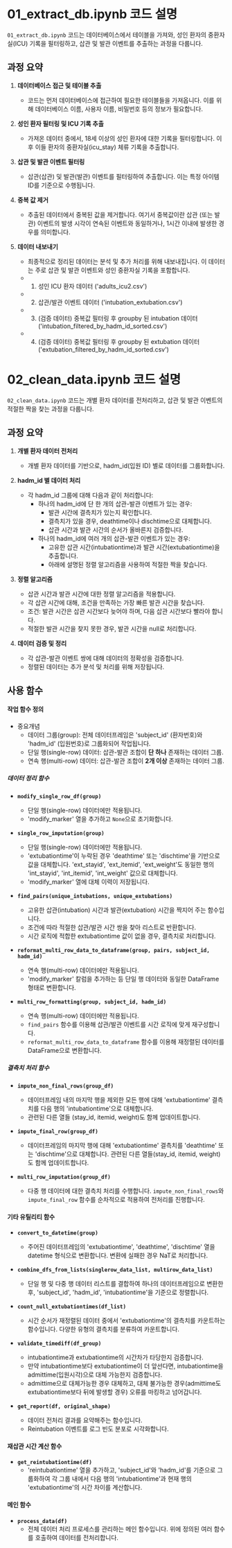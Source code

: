 # 01_extract_db.ipynb 코드 설명

`01_extract_db.ipynb` 코드는 데이터베이스에서 테이블을 가져와, 성인 환자의 중환자실(ICU) 기록을 필터링하고, 삽관 및 발관 이벤트를 추출하는 과정을 다룹니다.

## 과정 요약

1. **데이터베이스 접근 및 테이블 추출**
   - 코드는 먼저 데이터베이스에 접근하여 필요한 테이블들을 가져옵니다. 이를 위해 데이터베이스 이름, 사용자 이름, 비밀번호 등의 정보가 필요합니다.

2. **성인 환자 필터링 및 ICU 기록 추출**
   - 가져온 데이터 중에서, 18세 이상의 성인 환자에 대한 기록을 필터링합니다. 이후 이들 환자의 중환자실(icu_stay) 체류 기록을 추출합니다.

3. **삽관 및 발관 이벤트 필터링**
   - 삽관(삽관) 및 발관(발관) 이벤트를 필터링하여 추출합니다. 이는 특정 아이템 ID를 기준으로 수행됩니다.

4. **중복 값 제거**
   - 추출된 데이터에서 중복된 값을 제거합니다. 여기서 중복값이란 삽관 (또는 발관) 이벤트의 발생 시각이 연속된 이벤트와 동일하거나, 1시간 이내에 발생한 경우를 의미합니다.  

5. **데이터 내보내기**
   - 최종적으로 정리된 데이터는 분석 및 추가 처리를 위해 내보내집니다. 이 데이터는 주로 삽관 및 발관 이벤트와 성인 중환자실 기록을 포함합니다.
    - 1. 성인 ICU 환자 데이터 ('adults_icu2.csv')
    - 2. 삽관/발관 이벤트 데이터 ('intubation_extubation.csv')
    - 3. (검증 데이터) 중복값 필터링 후 groupby 된 intubation 데이터 ('intubation_filtered_by_hadm_id_sorted.csv') 
    - 4. (검증 데이터) 중복값 필터링 후 groupby 된 extubation 데이터 ('extubation_filtered_by_hadm_id_sorted.csv') 


# 02_clean_data.ipynb 코드 설명

`02_clean_data.ipynb` 코드는 개별 환자 데이터를 전처리하고, 삽관 및 발관 이벤트의 적절한 짝을 찾는 과정을 다룹니다.

## 과정 요약

1. **개별 환자 데이터 전처리**
   - 개별 환자 데이터를 기반으로, hadm_id(입원 ID) 별로 데이터를 그룹화합니다.

2. **hadm_id 별 데이터 처리**
   - 각 hadm_id 그룹에 대해 다음과 같이 처리합니다:
     - 하나의 hadm_id에 단 한 개의 삽관-발관 이벤트가 있는 경우:
       - 발관 시간에 결측치가 있는지 확인합니다.
       - 결측치가 있을 경우, deathtime이나 dischtime으로 대체합니다.
       - 삽관 시간과 발관 시간의 순서가 올바른지 검증합니다.
     - 하나의 hadm_id에 여러 개의 삽관-발관 이벤트가 있는 경우:
       - 고유한 삽관 시간(intubationtime)과 발관 시간(extubationtime)을 추출합니다.
       - 아래에 설명된 정렬 알고리즘을 사용하여 적절한 짝을 찾습니다.

3. **정렬 알고리즘**
   - 삽관 시간과 발관 시간에 대한 정렬 알고리즘을 적용합니다.
   - 각 삽관 시간에 대해, 조건을 만족하는 가장 빠른 발관 시간을 찾습니다.
   - 조건: 발관 시간은 삽관 시간보다 늦어야 하며, 다음 삽관 시간보다 빨라야 합니다.
   - 적절한 발관 시간을 찾지 못한 경우, 발관 시간을 null로 처리합니다.

4. **데이터 검증 및 정리**
   - 각 삽관-발관 이벤트 쌍에 대해 데이터의 정확성을 검증합니다.
   - 정렬된 데이터는 추가 분석 및 처리를 위해 저장됩니다.

## 사용 함수
#### 작업 함수 정의
- 중요개념
  - 데이터 그룹(group): 전체 데이터프레임은 'subject_id' (환자번호)와 'hadm_id' (입원번호)로 그룹화되어 작업됩니다.
  - 단일 행(single-row) 데이터: 삽관-발관 조합이 **단 하나** 존재하는 데이터 그룹.
  - 연속 행(multi-row) 데이터: 삽관-발관 조합이 **2개 이상** 존재하는 데이터 그룹.

##### 데이터 정리 함수

- **`modify_single_row_df(group)`**
  - 단일 행(single-row) 데이터에만 적용됩니다.
  - 'modify_marker' 열을 추가하고 `None`으로 초기화합니다.

- **`single_row_imputation(group)`**
  - 단일 행(single-row) 데이터에만 적용됩니다.
  - 'extubationtime'이 누락된 경우 'deathtime' 또는 'dischtime'을 기반으로 값을 대체합니다. 'ext_stayid', 'ext_itemid', 'ext_weight'도 동일한 행의 'int_stayid', 'int_itemid', 'int_weight' 값으로 대체합니다.
  - 'modify_marker' 열에 대체 이력이 저장됩니다.
  
- **`find_pairs(unique_intubations, unique_extubations)`**
  - 고유한 삽관(intubation) 시간과 발관(extubation) 시간을 짝지어 주는 함수입니다. 
  - 조건에 따라 적절한 삽관/발관 시간 쌍을 찾아 리스트로 반환합니다.
  - 시간 로직에 적합한 extubationtime 값이 없을 경우, 결측치로 처리합니다.

- **`reformat_multi_row_data_to_dataframe(group, pairs, subject_id, hadm_id)`**
  - 연속 행(multi-row) 데이터에만 적용됩니다.
  - 'modify_marker' 칼럼을 추가하는 등 단일 행 데이터와 동일한 DataFrame 형태로 변환합니다.

- **`multi_row_formatting(group, subject_id, hadm_id)`**
  - 연속 행(multi-row) 데이터에만 적용됩니다.
  - `find_pairs` 함수를 이용해 삽관/발관 이벤트를 시간 로직에 맞게 재구성합니다. 
  - `reformat_multi_row_data_to_dataframe` 함수를 이용해 재정렬된 데이터를 DataFrame으로 변환합니다. 

##### 결측치 처리 함수

- **`impute_non_final_rows(group_df)`**
  - 데이터프레임 내의 마지막 행을 제외한 모든 행에 대해 'extubationtime' 결측치를 다음 행의 'intubationtime'으로 대체합니다.
  - 관련된 다른 열들 (stay_id, itemid, weight)도 함께 업데이트합니다.

- **`impute_final_row(group_df)`**
  - 데이터프레임의 마지막 행에 대해 'extubationtime' 결측치를 'deathtime' 또는 'dischtime'으로 대체합니다. 관련된 다른 열들(stay_id, itemid, weight)도 함께 업데이트합니다.

- **`multi_row_imputation(group_df)`**
  - 다중 행 데이터에 대한 결측치 처리를 수행합니다. `impute_non_final_rows`와 `impute_final_row` 함수를 순차적으로 적용하여 전처리를 진행합니다.

#### 기타 유틸리티 함수

- **`convert_to_datetime(group)`**
  - 주어진 데이터프레임의 'extubationtime', 'deathtime', 'dischtime' 열을 datetime 형식으로 변환합니다. 변환에 실패한 경우 NaT로 처리합니다.

- **`combine_dfs_from_lists(singlerow_data_list, multirow_data_list)`**
  - 단일 행 및 다중 행 데이터 리스트를 결합하여 하나의 데이터프레임으로 변환한 후, 'subject_id', 'hadm_id', 'intubationtime'을 기준으로 정렬합니다.

- **`count_null_extubationtimes(df_list)`**
  - 시간 순서가 재정렬된 데이터 중에서 'extubationtime'의 결측치를 카운트하는 함수입니다. 다양한 유형의 결측치를 분류하여 카운트합니다.

- **`validate_timediff(df_group)`**
  - intubationtime과 extubationtime의 시간차가 타당한지 검증합니다.
  - 만약 intubationtime보다 extubationtime이 더 앞선다면, intubationtime을 admittime(입원시각)으로 대체 가능한지 검증합니다. 
  - admittime으로 대체가능한 경우 대체하고, 대체 불가능한 경우(admittime도 extubationtime보다 뒤에 발생할 경우) 오류를 마킹하고 넘어갑니다.

- **`get_report(df, original_shape)`**
  - 데이터 전처리 결과를 요약해주는 함수입니다.
  - Reintubation 이벤트를 로그 빈도 분포로 시각화합니다.

#### 재삽관 시간 계산 함수

- **`get_reintubationtime(df)`**
  - 'reintubationtime' 열을 추가하고, 'subject_id'와 'hadm_id'를 기준으로 그룹화하여 각 그룹 내에서 다음 행의 'intubationtime'과 현재 행의 'extubationtime'의 시간 차이를 계산합니다.

#### 메인 함수

- **`process_data(df)`**
  - 전체 데이터 처리 프로세스를 관리하는 메인 함수입니다. 위에 정의된 여러 함수를 호출하여 데이터를 전처리합니다.
